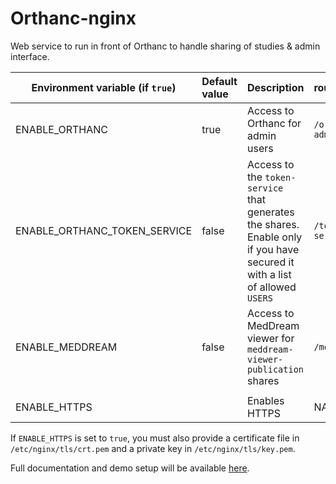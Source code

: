 <!--
SPDX-FileCopyrightText: 2022 - 2023 Orthanc Team SRL <info@orthanc.team>

SPDX-License-Identifier: CC0-1.0
-->

# Orthanc-nginx

Web service to run in front of Orthanc to handle sharing of studies & admin interface.

| Environment variable (if `true`)                                                   | Default value | Description                                                                                                                 | route              | redirected to container             |
|------------------------------------------------------------------------------------|:--------------|:----------------------------------------------------------------------------------------------------------------------------|:-------------------|:------------------------------------|
| ENABLE_ORTHANC                                                                     | true          | Access to Orthanc for admin users                                                                                           | `/orthanc-admin/`  | `http://orthanc:8042`               |
| ENABLE_ORTHANC_TOKEN_SERVICE                                                       | false         | Access to the `token-service` that generates the shares.  Enable only if you have secured it with a list of allowed `USERS` | `/token-service/`  | `http://orthanc-token-service:8000` |
| ENABLE_MEDDREAM                                                                    | false         | Access to MedDream viewer for `meddream-viewer-publication` shares                                                          | `/meddream/`       | `http://meddream:8080`              |
|                                                                                    |               |                                                                                                                             |                    |                                     |
| ENABLE_HTTPS                                                                       |               | Enables HTTPS                                                                                                               | NA                 | NA                                  |

If `ENABLE_HTTPS` is set to `true`, you must also provide a certificate file in `/etc/nginx/tls/crt.pem` and a private key in `/etc/nginx/tls/key.pem`.

Full documentation and demo setup will be available [here](https://github.com/orthanc-team/orthanc-share/tree/main).
